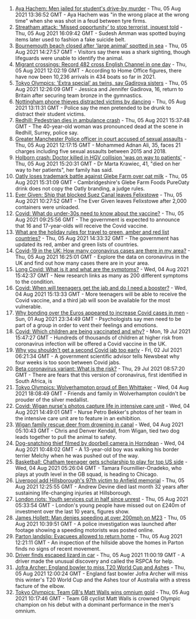 1. [Aya Hachem: Men jailed for student's drive-by murder](https://www.bbc.co.uk/news/uk-england-lancashire-58087826) - Thu, 05 Aug 2021 13:36:52 GMT - Aya Hachem was "in the wrong place at the wrong time" when she was shot in a feud between tyre firms.
2. [Streatham attack: 'Missed opportunity' to stop terrorist, inquest told](https://www.bbc.co.uk/news/uk-england-london-58097955) - Thu, 05 Aug 2021 16:09:42 GMT - Sudesh Amman was spotted buying items later used to fashion a fake suicide belt.
3. [Bournemouth beach closed after 'large animal' spotted in sea](https://www.bbc.co.uk/news/uk-england-dorset-58090890) - Thu, 05 Aug 2021 14:27:57 GMT - Visitors say there was a shark sighting, though lifeguards were unable to identify the animal.
4. [Migrant crossings: Record 482 cross English Channel in one day](https://www.bbc.co.uk/news/uk-england-kent-58100694) - Thu, 05 Aug 2021 12:02:19 GMT - According to Home Office figures, there have now been 10,236 arrivals in 434 boats so far in 2021.
5. [Tokyo Olympics: 'Extra special' as twins, say Gadirova sisters](https://www.bbc.co.uk/news/uk-england-beds-bucks-herts-58101556) - Thu, 05 Aug 2021 12:26:09 GMT - Jessica and Jennifer Gadirova, 16, return to Britain after securing team bronze in the gymnastics.
6. [Nottingham phone thieves distracted victims by dancing](https://www.bbc.co.uk/news/uk-england-nottinghamshire-58103794) - Thu, 05 Aug 2021 13:11:31 GMT - Police say the men pretended to be drunk to distract their student victims.
7. [Redhill: Pedestrian dies in ambulance crash](https://www.bbc.co.uk/news/uk-england-surrey-58105882) - Thu, 05 Aug 2021 15:37:48 GMT - The 40-year-old woman was pronounced dead at the scene in Redhill, Surrey, police say.
8. [Greater Manchester Police officer in court accused of sexual assaults](https://www.bbc.co.uk/news/uk-england-manchester-58102258) - Thu, 05 Aug 2021 12:17:15 GMT - Mohammed Adnan Ali, 35, faces 21 charges including five sexual assaults between 2015 and 2018.
9. [Holborn crash: Doctor killed in HGV collision 'was on way to patients'](https://www.bbc.co.uk/news/uk-england-london-58104440) - Thu, 05 Aug 2021 15:20:31 GMT - Dr Marta Krawiec, 41, "died on her way to her patients", her family has said.
10. [Oatly loses trademark battle against Glebe Farm over oat milk](https://www.bbc.co.uk/news/uk-england-cambridgeshire-58102252) - Thu, 05 Aug 2021 15:31:09 GMT - Cambridgeshire's Glebe Farm Foods PureOaty drink does not copy the Oatly branding, a judge rules.
11. [Ever Given: Ship that blocked Suez Canal leaves Felixstowe](https://www.bbc.co.uk/news/uk-england-suffolk-58100664) - Thu, 05 Aug 2021 10:27:52 GMT - The Ever Given leaves Felixstowe after 2,000 containers were unloaded.
12. [Covid: What do under-30s need to know about the vaccine?](https://www.bbc.co.uk/news/health-57273875) - Thu, 05 Aug 2021 09:25:56 GMT - The government is expected to announce that 16 and 17-year-olds will receive the Covid vaccine.
13. [What are the holiday rules for travel to green, amber and red list countries?](https://www.bbc.co.uk/news/explainers-52544307) - Thu, 05 Aug 2021 14:33:32 GMT - The government has updated its red, amber and green lists of countries.
14. [Covid-19 in the UK: How many coronavirus cases are there in my area?](https://www.bbc.co.uk/news/uk-51768274) - Thu, 05 Aug 2021 16:25:01 GMT - Explore the data on coronavirus in the UK and find out how many cases there are in your area.
15. [Long Covid: What is it and what are the symptoms?](https://www.bbc.co.uk/news/health-57833394) - Wed, 04 Aug 2021 15:42:37 GMT - New research links as many as 200 different symptoms to the condition.
16. [Covid: When will teenagers get the jab and do I need a booster?](https://www.bbc.co.uk/news/health-55045639) - Wed, 04 Aug 2021 15:13:33 GMT - More teenagers will be able to receive the Covid vaccine, and a third jab will soon be available for the most vulnerable.
17. [Why bonding over the Euros appeared to increase Covid cases in men](https://www.bbc.co.uk/news/health-58015593) - Sun, 01 Aug 2021 23:34:49 GMT - Psychologists say men need to be part of a group in order to vent their feelings and emotions.
18. [Covid: Which children are being vaccinated and why?](https://www.bbc.co.uk/news/health-57888429) - Mon, 19 Jul 2021 15:47:27 GMT - Hundreds of thousands of children at higher risk from coronavirus infection will be offered a Covid vaccine in the UK.
19. [Why you shouldn't get a second Covid jab too early](https://www.bbc.co.uk/news/newsbeat-57682233) - Fri, 02 Jul 2021 06:21:34 GMT - A government scientific advisor tells Newsbeat why four weeks is too soon between Covid jabs.
20. [Beta coronavirus variant: What is the risk?](https://www.bbc.co.uk/news/health-55534727) - Thu, 29 Jul 2021 08:57:20 GMT - There are fears that this version of coronavirus, first identified in South Africa, is
21. [Tokyo Olympics: Wolverhampton proud of Ben Whittaker](https://www.bbc.co.uk/news/uk-england-birmingham-58094358) - Wed, 04 Aug 2021 18:08:49 GMT - Friends and family in Wolverhampton couldn't be prouder of the silver medallist.
22. [Covid: Wigan nurse's photos capture life in intensive care unit](https://www.bbc.co.uk/news/uk-england-manchester-58091299) - Wed, 04 Aug 2021 14:49:01 GMT - Nurse Petro Bekker's photos of her team in the intensive care unit are to feature in an exhibition.
23. [Wigan family rescue deer from drowning in canal](https://www.bbc.co.uk/news/uk-england-manchester-58080726) - Wed, 04 Aug 2021 05:10:43 GMT - Chris and Denver Kendall, from Wigan, tied two dog leads together to pull the animal to safety.
24. [Dog-snatching thief filmed by doorbell camera in Horndean](https://www.bbc.co.uk/news/uk-england-hampshire-58086838) - Wed, 04 Aug 2021 10:48:02 GMT - A 13-year-old boy was walking his border terrier Melchy when he was pushed out of the way.
25. [Basketball: Chatham teenager gets scholarship to play for top US side](https://www.bbc.co.uk/news/uk-england-kent-58074005) - Wed, 04 Aug 2021 05:26:04 GMT - Tamara Fournillier-Onadeko, who plays at youth level in the GB squad, is heading to Chicago.
26. [Liverpool add Hillsborough's 97th victim to Anfield memorial](https://www.bbc.co.uk/news/uk-england-merseyside-58099651) - Thu, 05 Aug 2021 12:25:55 GMT - Andrew Devine died last month 32 years after sustaining life-changing injuries at Hillsborough.
27. [London riots: Youth services cut in half since unrest](https://www.bbc.co.uk/news/uk-england-london-58030259) - Thu, 05 Aug 2021 05:33:54 GMT - London's young people have missed out on £240m of investment over the last 10 years, figures show.
28. [James Hollett: Man denies speeding at over 200mph on M23](https://www.bbc.co.uk/news/uk-england-sussex-58088825) - Thu, 05 Aug 2021 10:39:51 GMT - A police investigation was launched after footage showing a speeding motorists was posted online.
29. [Parton landslip: Evacuees allowed to return home](https://www.bbc.co.uk/news/uk-england-cumbria-58099737) - Thu, 05 Aug 2021 12:21:11 GMT - An inspection of the hillside above the homes in Parton finds no signs of recent movement.
30. [Driver finds escaped lizard in car](https://www.bbc.co.uk/news/uk-england-devon-58099796) - Thu, 05 Aug 2021 11:00:19 GMT - A driver made the unusual discovery and called the RSPCA for help.
31. [Jofra Archer: England bowler to miss T20 World Cup and Ashes](https://www.bbc.co.uk/sport/cricket/58101797) - Thu, 05 Aug 2021 12:00:24 GMT - England fast bowler Jofra Archer will miss this winter's T20 World Cup and the Ashes tour of Australia with a stress facture of the elbow.
32. [Tokyo Olympics: Team GB's Matt Walls wins omnium gold](https://www.bbc.co.uk/sport/olympics/58098593) - Thu, 05 Aug 2021 10:17:46 GMT - Team GB cyclist Matt Walls is crowned Olympic champion on his debut with a dominant performance in the men's omnium.
